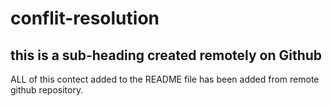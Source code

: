 # conflit-resolution

## this is a sub-heading created remotely on Github

ALL of this contect added to the README file has been added from remote github repository.
